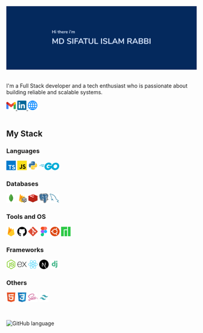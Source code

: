 <!-- ### **Hi there I'm**,

# **Md Sifatul Islam Rabbi** -->

<img src="./images/banner_name_3241.jpg" alt="Sifatul Islam Rabbi" />
<br/>
<br/>

I'm a Full Stack developer and a tech enthusiast who is passionate about building reliable and scalable systems.

<a href="mailto:mdsifatulislam.rabbi@gmail.com" target="_blank">
  <code><img src="./icons/gmail.svg" alt="Gmail" height="25" /></code>
</a>
<a href="https://linkedin.com/in/temujins" target="_blank">
  <code><img src="./icons/linkedin.svg" alt="LinkedIn" height="25" /></code>
</a>
<a href="https://sifatulrabbi.github.io" target="_blank">
  <code><img src="./icons/web.svg" alt="Website" height="25" /></code>
</a>

<br/>
<br/>

## My Stack

### Languages

<code><img src="./icons/typescript.svg" alt="TypeScript" height="25" /></code>
<code><img src="./icons/javascript.svg" alt="JavaScript" height="25" /></code>
<code><img src="./icons/python.svg" alt="python" height="25" /></code>
<code><img src="./icons/golang.svg" alt="Go, Golang" height="20" /></code>

### Databases

<code><img src="./icons/mongodb.svg" alt="MongoDB" height="25" /></code>
<code><img src="./icons/firestore.svg" alt="MongoDB" height="25" /></code>
<code><img src="./icons/redis.svg" alt="PostgreSQL" height="25" /></code>
<code><img src="./icons/postgresql.svg" alt="PostgreSQL" height="25" /></code>
<code><img src="./icons/mysql.svg" alt="MySQL" height="25" /></code>

### Tools and OS

<code><img src="./icons/firebase.svg" alt="Firebase" height="25" /></code>
<code><img src="./icons/github.svg" alt="github" height="25"/></code>
<code><img src="./icons/git.svg" alt="git" height="25"/></code>
<code><img src="./icons/figma.svg" alt="figma" height="25"/></code>
<code><img src="./icons/ubuntu.svg" alt="ubuntu" height="25"/></code>
<code><img src="./icons/manjaro.svg" alt="manjaro" height="25"/></code>

### Frameworks

<code><img src="./icons/nodejs.svg" alt="" height="25"/></code>
<code><img src="./icons/express.svg" alt="" height="25"/></code>
<code><img src="./icons/react.svg" alt="" height="25"/></code>
<code><img src="./icons/nextjs.svg" alt="" height="25"/></code>
<code><img src="./icons/django.svg" alt="" height="25"/></code>

### Others

<code><img src="./icons/html.svg" alt="SCSS" height="25" /></code>
<code><img src="./icons/css.svg" alt="SCSS" height="25" /></code>
<code><img src="./icons/sass.svg" alt="SCSS" height="25" /></code>
<code><img src="./icons/tailwindcss.svg" alt="TailwindCSS" height="25" /></code>

<!--
<code><img src="./icons/nodejs.svg" alt="Node.js" height="25" /></code>
<code><img src="./icons/express.svg" alt="Express.js" height="25" /></code>
<code><img src="./icons/nextjs.svg" alt="Next.js" height="25" /></code>
-->

<br/>

![GitHub language](https://github-readme-stats.vercel.app/api/top-langs/?username=sifatulrabbi&layout=compact&theme=tokyonight)

<!--
![Full stack E-Commerce shop](https://github-readme-stats.anuraghazra1.vercel.app/api/pin/?username=sifatulrabbi&repo=fullstack-ecommerce-shop&theme=tokyonight)

![My portfolio](https://github-readme-stats.anuraghazra1.vercel.app/api/pin/?username=sifatulrabbi&repo=sifatulrabbi.github.io&theme=tokyonight)

![Git hub status](https://github-readme-stats.anuraghazra1.vercel.app/api?username=sifatulrabbi&show_icons=true&include_all_commits=true&theme=tokyonight)

![GitHub streak stats](https://github-readme-streak-stats.herokuapp.com/?user=sifatulrabbi&theme=tokyonight)
-->
